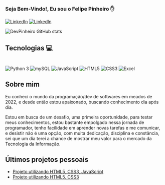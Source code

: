 ### Seja Bem-Vindo!, Eu sou o Felipe Pinheiro ✋

[![LinkedIn](https://img.shields.io/badge/LinkedIn-0077B5?style=for-the-badge&logo=linkedin&logoColor=white)](https://www.linkedin.com/in/felipe-pinheiro-002427250/)
[![LinkedIn](https://img.shields.io/badge/Instagram-E4405F?style=for-the-badge&logo=instagram&logoColor=white)](https://www.instagram.com/feh_pinheiroo/)

![DevPinheiro GitHub stats](https://github-readme-stats.vercel.app/api?username=FelipePinheiroRegina&show_icons=true&theme=highcontrast)

## Tecnologias 💻

<div style="display: inline-block"><br/> 
  <img align="center" alt="Python 3" src="https://img.shields.io/badge/Python-14354C?style=for-the-badge&logo=python&logoColor=white"/>
  <img align="center" alt="mySQL" src="https://img.shields.io/badge/MySQL-005C84?style=for-the-badge&logo=mysql&logoColor=white"/>
  <img align="center" alt="JavaScript" src="https://img.shields.io/badge/JavaScript-F7DF1E?style=for-the-badge&logo=javascript&logoColor=black"/>
  <img align="center" alt="HTML5" src="https://img.shields.io/badge/HTML5-E34F26?style=for-the-badge&logo=html5&logoColor=white"/>
  <img align="center" alt="CSS3" src="https://img.shields.io/badge/CSS3-1572B6?style=for-the-badge&logo=css3&logoColor=white"/>
  <img align="center" alt="Excel" src="https://img.shields.io/badge/Microsoft_Excel-217346?style=for-the-badge&logo=microsoft-excel&logoColor=white"/>
</div><br/>

## Sobre mim
Eu conheci o mundo da programação/dev de softwares em meados de 2022, e desde então estou apaixonado, buscando conhecimento dia após dia. 

Estou em busca de um desafio, uma primeira oportunidade, para testar meus conhecimentos, estou bastante empolgado nessa jornada de programador, tenho facilidade em aprender novas tarefas e me comunicar, e desistir não é uma opção, com muita dedicação, disciplina e constância, sei que um dia terei a chance de mostrar meu valor para o mercado da Tecnologia da Informação.

## Últimos projetos pessoais
- [Projeto utilizando HTML5, CSS3, JavaScript](https://felipepinheiroregina.github.io/projeto-javascript/index#)<br/>
- [Projeto utilizando HTML5, CSS3](https://felipepinheiroregina.github.io/projeto-gym/gym/index)





  
